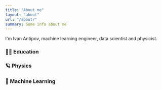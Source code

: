 ```yaml
---
title: "About me"
layout: "about"
url: "/about/"
summary: Some info about me
---
```


I'm Ivan Antipov, machine learning engineer, data scientist and physicist.

### :man_student: Education

### :ringed_planet: Physics

### :mechanical_arm: Machine Learning